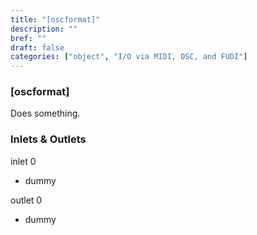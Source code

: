 ```yaml
---
title: "[oscformat]"
description: ""
bref: ""
draft: false
categories: ["object", "I/O via MIDI, OSC, and FUDI"]
---
```


### [oscformat]

Does something.

### Inlets & Outlets

inlet 0

 - dummy

outlet 0

 - dummy
 
